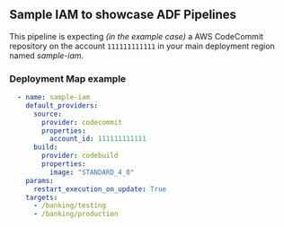 ## Sample IAM to showcase ADF Pipelines

This pipeline is expecting *(in the example case)* a AWS CodeCommit repository on the account `111111111111` in your main deployment region named *sample-iam*.

### Deployment Map example

```yaml
  - name: sample-iam
    default_providers:
      source:
        provider: codecommit
        properties:
          account_id: 111111111111
      build:
        provider: codebuild
        properties:
          image: "STANDARD_4_0"
    params:
      restart_execution_on_update: True
    targets:
      - /banking/testing
      - /banking/production
```
